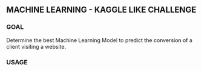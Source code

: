 ## MACHINE LEARNING - KAGGLE LIKE CHALLENGE

### GOAL
Determine the best Machine Learning Model to predict the conversion of a client visiting a website.

### USAGE
